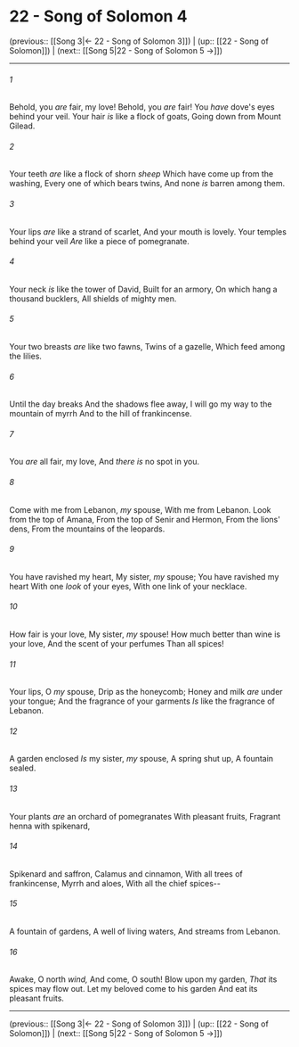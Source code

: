 # 22 - Song of Solomon 4

(previous:: [[Song 3|← 22 - Song of Solomon 3]]) | (up:: [[22 - Song of Solomon]]) | (next:: [[Song 5|22 - Song of Solomon 5 →]])

***


###### 1 
Behold, you _are_ fair, my love! Behold, you _are_ fair! You _have_ dove's eyes behind your veil. Your hair _is_ like a flock of goats, Going down from Mount Gilead. 

###### 2 
Your teeth _are_ like a flock of shorn _sheep_ Which have come up from the washing, Every one of which bears twins, And none _is_ barren among them. 

###### 3 
Your lips _are_ like a strand of scarlet, And your mouth is lovely. Your temples behind your veil _Are_ like a piece of pomegranate. 

###### 4 
Your neck _is_ like the tower of David, Built for an armory, On which hang a thousand bucklers, All shields of mighty men. 

###### 5 
Your two breasts _are_ like two fawns, Twins of a gazelle, Which feed among the lilies. 

###### 6 
Until the day breaks And the shadows flee away, I will go my way to the mountain of myrrh And to the hill of frankincense. 

###### 7 
You _are_ all fair, my love, And _there is_ no spot in you. 

###### 8 
Come with me from Lebanon, _my_ spouse, With me from Lebanon. Look from the top of Amana, From the top of Senir and Hermon, From the lions' dens, From the mountains of the leopards. 

###### 9 
You have ravished my heart, My sister, _my_ spouse; You have ravished my heart With one _look_ of your eyes, With one link of your necklace. 

###### 10 
How fair is your love, My sister, _my_ spouse! How much better than wine is your love, And the scent of your perfumes Than all spices! 

###### 11 
Your lips, O _my_ spouse, Drip as the honeycomb; Honey and milk _are_ under your tongue; And the fragrance of your garments _Is_ like the fragrance of Lebanon. 

###### 12 
A garden enclosed _Is_ my sister, _my_ spouse, A spring shut up, A fountain sealed. 

###### 13 
Your plants _are_ an orchard of pomegranates With pleasant fruits, Fragrant henna with spikenard, 

###### 14 
Spikenard and saffron, Calamus and cinnamon, With all trees of frankincense, Myrrh and aloes, With all the chief spices-- 

###### 15 
A fountain of gardens, A well of living waters, And streams from Lebanon. 

###### 16 
Awake, O north _wind,_ And come, O south! Blow upon my garden, _That_ its spices may flow out. Let my beloved come to his garden And eat its pleasant fruits.

***

(previous:: [[Song 3|← 22 - Song of Solomon 3]]) | (up:: [[22 - Song of Solomon]]) | (next:: [[Song 5|22 - Song of Solomon 5 →]])
